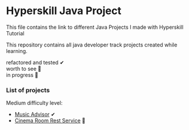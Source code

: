 # Hyperskill Java Project
This file contains the link to different Java Projects I made with Hyperskill Tutorial

This repository contains all java developer track projects created while learning.

refactored and tested ✔ </br>
worth to see 💎 </br>
in progress 🚧 </br>

### List of projects </br>

Medium difficulty level:

* [Music Advisor](https://github.com/Solomon1d24/Music-Advisor) ✔
* [Cinema Room Rest Service](https://github.com/Solomon1d24/cinema-room-rest-service) 🚧
